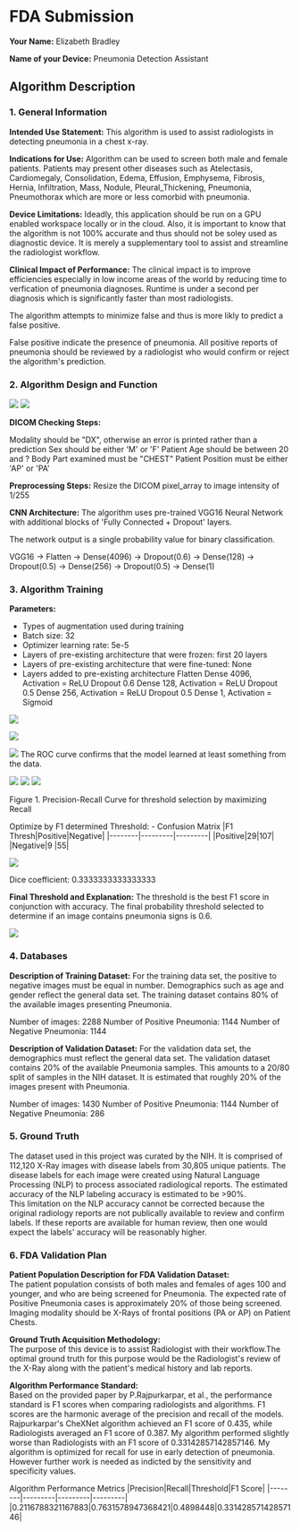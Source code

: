 # FDA  Submission

**Your Name:**
Elizabeth Bradley

**Name of your Device:**
Pneumonia Detection Assistant

## Algorithm Description 

### 1. General Information

**Intended Use Statement:** 
This algorithm is used to assist radiologists in detecting pneumonia in a chest x-ray.


**Indications for Use:**
Algorithm can be used to screen both male and female patients. Patients may present other diseases such as Atelectasis, Cardiomegaly, Consolidation, Edema, Effusion, Emphysema, Fibrosis, Hernia, Infiltration, Mass, Nodule, Pleural_Thickening, Pneumonia, Pneumothorax which are more or less comorbid with pneumonia.

**Device Limitations:**
Ideadly, this application should be run on a GPU enabled workspace locally or in the cloud. Also, it is important to know that the algorithm is not 100% accurate and thus should not be soley used as diagnostic device. It is merely a supplementary tool to assist and streamline the radiologist workflow.

**Clinical Impact of Performance:**
The clinical impact is to improve efficiencies especially in low income areas of the world by reducing time to verfication of pneumonia diagnoses. Runtime is under a second per diagnosis which is significantly faster than most radiologists.

The algorithm attempts to minimize false and thus is more likly to predict a false positive. 

False positive indicate the presence of pneumonia. All positive reports of pneumonia should be reviewed by a radiologist who would confirm or reject the algorithm's prediction.

### 2. Algorithm Design and Function


![](out/lambda_function.png)
![](out/Age_Distribution.png)


**DICOM Checking Steps:**

Modality should be "DX", otherwise an error is printed rather than a prediction
Sex should be either 'M' or 'F' 
Patient Age should be between 20 and ? 
Body Part examined must be "CHEST"
Patient Position must be either 'AP' or 'PA' 

**Preprocessing Steps:**
Resize the DICOM pixel_array to image intensity of 1/255

**CNN Architecture:**
The algorithm uses pre-trained VGG16 Neural Network with additional blocks of 'Fully Connected + Dropout' layers.

The network output is a single probability value for binary classification.

VGG16 -> Flatten -> Dense(4096) -> Dropout(0.6) -> Dense(128) -> Dropout(0.5) -> Dense(256) -> Dropout(0.5) -> Dense(1)

### 3. Algorithm Training

**Parameters:**
* Types of augmentation used during training
* Batch size: 32
* Optimizer learning rate: 5e-5
* Layers of pre-existing architecture that were frozen: first 20 layers
* Layers of pre-existing architecture that were fine-tuned: None
* Layers added to pre-existing architecture
Flatten
Dense 4096, Activation = ReLU
Dropout 0.6
Dense 128, Activation = ReLU
Dropout 0.5
Dense 256, Activation = ReLU
Dropout 0.5
Dense 1, Activation = Sigmoid


![](out/Loss_vs_Epoch_Evolution.png)

![](out/Accuracy_vs_Epoch_Evolution.png)



![](out/ROC_Curve.png)
The ROC curve confirms that the model learned at least something from the data.




![](out/precision-recall.png)
![](out/pr_plot.png)
![](out/plot_auc.png)

Figure 1. Precision-Recall Curve for threshold selection by maximizing Recall




Optimize by F1 determined Threshold: - Confusion Matrix
|F1 Thresh|Positive|Negative|
|--------|---------|---------|
|Positive|29|107|
|Negative|9 |55| 

![](out/confusion_matrix.png)


Dice coefficient: 0.3333333333333333


**Final Threshold and Explanation:**
The threshold is the best F1 score in conjunction with accuracy.
The final probability threshold selected to determine if an image contains pneumonia signs is 0.6.

![](out/Model_Training_Performance.png)

### 4. Databases

**Description of Training Dataset:**
For the training data set, the positive to negative images must be equal in number.
Demographics such as age and gender reflect the general data set. The training dataset contains 80% of the available images presenting Pneumonia.

Number of images: 2288
Number of Positive Pneumonia: 1144
Number of Negative Pneumonia: 1144

**Description of Validation Dataset:** 
For the validation data set, the demographics must reflect the general data set. The validation dataset contains 20% of the available Pneumonia samples. This amounts to a 20/80 split of samples in the NIH dataset. It is estimated that roughly 20% of the images present with Pneumonia.

Number of images: 1430
Number of Positive Pneumonia: 1144
Number of Negative Pneumonia:  286

### 5. Ground Truth

The dataset used in this project was curated by the NIH.  It is comprised of 112,120 X-Ray images with disease labels from 30,805 unique patients.  The disease labels for each image were created using Natural Language Processing (NLP) to process associated radiological reports.  The estimated accuracy of the NLP labeling accuracy is estimated to be >90%.  
This limitation on the NLP accuracy cannot be corrected because the original radiology reports are not publically available to review and confirm labels. If these reports are available for human review, then one would expect the labels' accuracy will be reasonably higher.

### 6. FDA Validation Plan

**Patient Population Description for FDA Validation Dataset:**
<br>The patient population consists of both males and females of ages 100 and younger, and who are being screened for Pneumonia.  The expected rate of Positive Pneumonia cases is approximately 20% of those being screened.  <br>Imaging modality should be X-Rays of frontal positions (PA or AP) on Patient Chests.

**Ground Truth Acquisition Methodology:**
<br>The purpose of this device is to assist Radiologist with their workflow.The optimal ground truth for this purpose would be the Radiologist's review of the X-Ray along with the patient's medical history and lab reports.


**Algorithm Performance Standard:**
<br>Based on the provided paper by P.Rajpurkarpar, et al., the performance standard is F1 scores when comparing radiologists and algorithms.  F1 scores are the harmonic average of the precision and recall of the models.
<br>Rajpurkarpar's CheXNet algorithm achieved an F1 score of 0.435, while Radiologists averaged an F1 score of 0.387. My algorithm performed slightly worse than Radiologists with an F1 score of 0.33142857142857146. My algorithm is optimized for recall for use in early detection of pneumonia. However further work is needed as indicted by the sensitivity and specificity values.


Algorithm Performance Metrics
|Precision|Recall|Threshold|F1 Score|
|--------|---------|---------|---------|
|0.2116788321167883|0.7631578947368421|0.4898448|0.33142857142857146|


